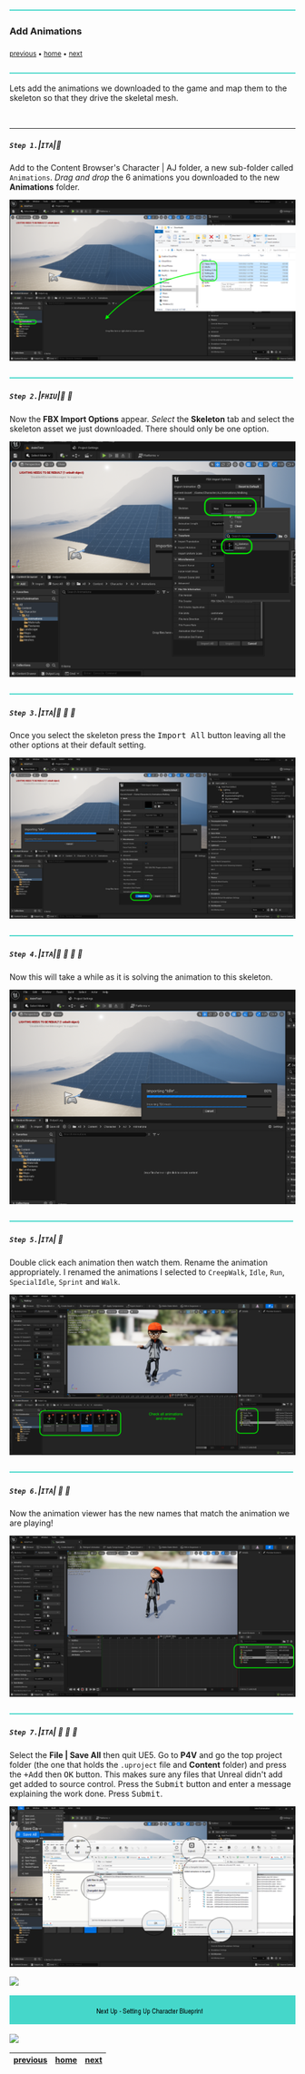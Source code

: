 ![](../images/line3.png)

### Add Animations

<sub>[previous](../fixing-model/README.md#user-content-fixing-mixamo-models) • [home](../README.md#user-content-ue4-animations) • [next](../character-bp/README.md#user-content-setting-up-character-blueprint)</sub>

![](../images/line3.png)

Lets add the animations we downloaded to the game and map them to the skeleton so that they drive the skeletal mesh.

<br>

---


##### `Step 1.`\|`ITA`|:small_blue_diamond:

Add to the Content Browser's Character | AJ folder, a new sub-folder called `Animations`. *Drag and drop* the 6 animations you downloaded to the new **Animations** folder.

![add folder called Character | AJ | Animations](images/AJAnimationsFolder.png)

![](../images/line2.png)

##### `Step 2.`\|`FHIU`|:small_blue_diamond: :small_blue_diamond: 

Now the **FBX Import Options** appear. *Select* the **Skeleton** tab and select the skeleton asset we just downloaded. There should only be one option.

![select skeleton from player dowloaded](images/ImportSkeleton.png)

![](../images/line2.png)

##### `Step 3.`\|`ITA`|:small_blue_diamond: :small_blue_diamond: :small_blue_diamond:

Once you select the skeleton press the <kbd>Import All</kbd> button leaving all the other options at their default setting.

![import all button](images/ImportAllMotionAnimation.png)


![](../images/line2.png)

##### `Step 4.`\|`ITA`|:small_blue_diamond: :small_blue_diamond: :small_blue_diamond: :small_blue_diamond:

Now this will take a while as it is solving the animation to this skeleton.

![UE4 progress bar importing animations](images/ImportingAnimationsTakeTime.png)

![](../images/line2.png)

##### `Step 5.`\|`ITA`| :small_orange_diamond:
Double click each animation then watch them. Rename the animation appropriately. I renamed the animations I selected to `CreepWalk`, `Idle`, `Run`, `SpecialIdle`, `Sprint` and `Walk`.

![slow walk animation frame](images/PlayAnim.png)

![](../images/line2.png)

##### `Step 6.`\|`ITA`| :small_orange_diamond: :small_blue_diamond:

Now the animation viewer has the new names that match the animation we are playing!

![animation name](images/NameEachAnim.png)

![](../images/line2.png)

##### `Step 7.`\|`ITA`| :small_orange_diamond: :small_blue_diamond: :small_blue_diamond:

Select the **File | Save All** then quit UE5.   Go to **P4V** and go the top project folder (the one that holds the `.uproject` file and **Content** folder) and press the <kbd>+Add</kbd> then <kbd>OK</kbd> button.  This makes sure any files that Unreal didn't add get added to source control. Press the <kbd>Submit</kbd> button and enter a message explaining the work done.  Press <kbd>Submit</kbd>.

![save all and submit to perforce in P4V](images/submitP4.png)

![](../images/line1.png)

<!-- <img src="https://via.placeholder.com/1000x100/45D7CA/000000/?text=Next Up - Setting Up Character Blueprint"> -->
![next up next tile](images/banner.png)

![](../images/line1.png)

| [previous](../fixing-model/README.md#user-content-fixing-mixamo-models)| [home](../README.md#user-content-ue4-animations) | [next](../character-bp/README.md#user-content-setting-up-character-blueprint)|
|---|---|---|
